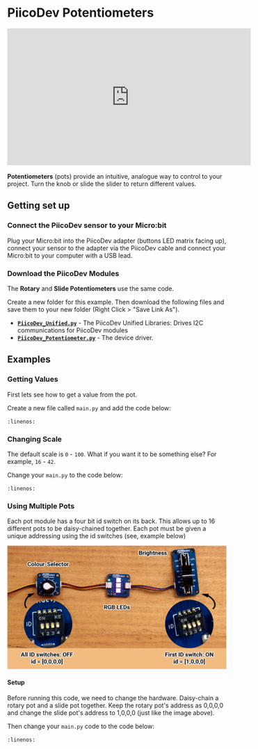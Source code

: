 # PiicoDev Potentiometers

<iframe width="560" height="315" src="https://www.youtube-nocookie.com/embed/eD8h_VAoV90" title="YouTube video player" frameborder="0" allow="accelerometer; autoplay; clipboard-write; encrypted-media; gyroscope; picture-in-picture; web-share" allowfullscreen></iframe>

**Potentiometers** (pots) provide an intuitive, analogue way to control to your project. Turn the knob or slide the slider to return different values. 

## Getting set up

### Connect the PiicoDev sensor to your Micro:bit

Plug your Micro:bit into the PiicoDev adapter (buttons LED matrix facing up), connect your sensor to the adapter via the PiicoDev cable and connect your Micro:bit to your computer with a USB lead.

### Download the PiicoDev Modules

The **Rotary** and **Slide Potentiometers** use the same code.

Create a new folder for this example. Then download the following files and save them to your new folder (Right Click > "Save Link As").

- **[`PiicoDev_Unified.py`](https://raw.githubusercontent.com/CoreElectronics/CE-PiicoDev-Unified/main/min/PiicoDev_Unified.py)** - The PiicoDev Unified Libraries: Drives I2C communications for PiicoDev modules
- **[`PiicoDev_Potentiometer.py`](https://github.com/CoreElectronics/CE-PiicoDev-Potentiometer-MicroPython-Module/raw/main/min/PiicoDev_Potentiometer.py)** - The device driver.

## Examples

### Getting Values

First lets see how to get a value from the pot.

Create a new file called `main.py` and add the code below:

```{literalinclude} ./python_files/piico_pot_example_1/main.py
:linenos:
```

### Changing Scale

The default scale is `0` - `100`. What if you want it to be something else? For example, `16` - `42`.

Change your `main.py` to the code below:

```{literalinclude} ./python_files/piico_pot_example_2/main.py
:linenos:
```

### Using Multiple Pots

Each pot module has a four bit id switch on its back. This allows up to 16 different pots to be daisy-chained together. Each pot must be given a unique addressing using the id switches (see, example below)

![pot selector switches](assets/pot_selector.jpg)

#### Setup

Before running this code, we need to change the hardware. Daisy-chain a rotary pot and a slide pot together. Keep the rotary pot's address as 0,0,0,0 and change the slide pot's address to 1,0,0,0 (just like the image above).

Then change your `main.py` code to the code below:

```{literalinclude} ./python_files/piico_pot_example_3/main.py
:linenos:
```

